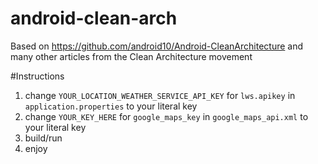 # android-clean-arch

Based on https://github.com/android10/Android-CleanArchitecture and many other articles from the Clean Architecture movement

#Instructions
1. change `YOUR_LOCATION_WEATHER_SERVICE_API_KEY` for `lws.apikey` in `application.properties` to your literal key
2. change `YOUR_KEY_HERE` for `google_maps_key` in `google_maps_api.xml` to your literal key
3. build/run
4. enjoy